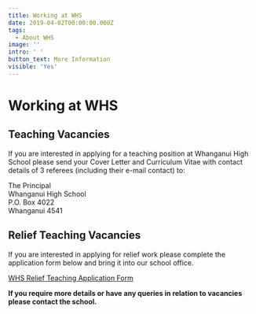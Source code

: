 ```yaml
---
title: Working at WHS
date: 2019-04-02T00:00:00.000Z
tags:
  - About WHS
image: ''
intro: ' '
button_text: More Information
visible: 'Yes'
---
```


# Working at WHS

## Teaching Vacancies

If you are interested in applying for a teaching position at Whanganui High School please send your Cover Letter and Curriculum Vitae with contact details of 3 referees (including their e-mail contact) to:

The Principal  
Whanganui High School  
P.O. Box 4022  
Whanganui 4541

## Relief Teaching Vacancies

If you are interested in applying for relief work please complete the application form below and bring it into our school office.

[WHS Relief Teaching Application Form](http://c1940652.r52.cf0.rackcdn.com/50a033a199c2ff21710001d7/Relief+Teaching+Application+form.pdf)

**If you require more details or have any queries in relation to vacancies please contact the school.**
